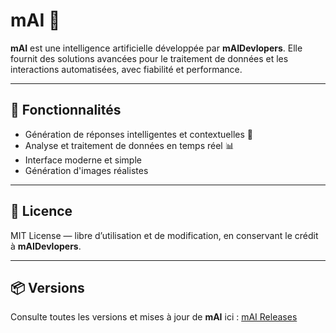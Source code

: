# mAI 🤖

**mAI** est une intelligence artificielle développée par **mAIDevlopers**. Elle fournit des solutions avancées pour le traitement de données et les interactions automatisées, avec fiabilité et performance.  

---

## 🚀 Fonctionnalités

- Génération de réponses intelligentes et contextuelles 📝  
- Analyse et traitement de données en temps réel 📊  
- Interface moderne et simple
- Génération d'images réalistes

---

## 📜 Licence

MIT License — libre d’utilisation et de modification, en conservant le crédit à **mAIDevlopers**.

---

## 📦 Versions

Consulte toutes les versions et mises à jour de **mAI** ici : [mAI Releases](https://github.com/mAI-mAIPlatform/m-updates-releases-mai/releases)

